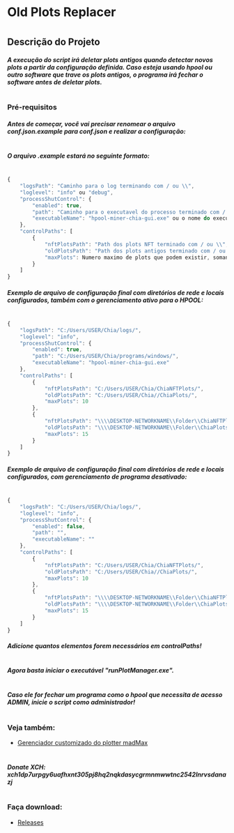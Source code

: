 # Old Plots Replacer
#
#
## Descrição do Projeto
##### A execução do script irá deletar plots antigos quando detectar novos plots a partir da configuração definida. Caso esteja usando hpool ou outro software que trave os plots antigos, o programa irá fechar o software antes de deletar plots.
#
#
### Pré-requisitos

##### Antes de começar, você vai precisar renomear o arquivo conf.json.example para conf.json e realizar a configuração:
#
#
##### O arquivo .example estará no seguinte formato:
#
```javascript
{
    "logsPath": "Caminho para o log terminando com / ou \\",
    "loglevel": "info" ou "debug",
    "processShutControl": {
        "enabled": true,
        "path": "Caminho para o executavel do processo terminado com / ou \\",
        "executableName": "hpool-miner-chia-gui.exe" ou o nome do executavel que precisar ser fechado antes de deletar os plots
    },
    "controlPaths": [
        {
            "nftPlotsPath": "Path dos plots NFT terminado com / ou \\",
            "oldPlotsPath": "Path dos plots antigos terminado com / ou \\",
            "maxPlots": Numero maximo de plots que podem existir, somando os plots antigos com os NFT, sera o numero usado para validar se um plot antigo precisa ser deletado (Colocar o numero sem aspas, exemplo: 10)
        }
    ]
}
```

##### Exemplo de arquivo de configuração final com diretórios de rede e locais configurados, também com o gerenciamento ativo para o HPOOL:
#
```javascript
{
    "logsPath": "C:/Users/USER/Chia/logs/",
    "loglevel": "info",
    "processShutControl": {
        "enabled": true,
        "path": "C:/Users/USER/Chia/programs/windows/",
        "executableName": "hpool-miner-chia-gui.exe"
    },
    "controlPaths": [
        {
            "nftPlotsPath": "C:/Users/USER/Chia/ChiaNFTPlots/",
            "oldPlotsPath": "C:/Users/USER/Chia//ChiaPlots/",
            "maxPlots": 10
        },
        {
            "nftPlotsPath": "\\\\DESKTOP-NETWORKNAME\\Folder\\ChiaNFTPlots\\",
            "oldPlotsPath": "\\\\DESKTOP-NETWORKNAME\\Folder\\ChiaPlots\\",
            "maxPlots": 15
        }
    ]
}
```

##### Exemplo de arquivo de configuração final com diretórios de rede e locais configurados, com gerenciamento de programa desativado:
#
```javascript
{
    "logsPath": "C:/Users/USER/Chia/logs/",
    "loglevel": "info",
    "processShutControl": {
        "enabled": false,
        "path": "",
        "executableName": ""
    },
    "controlPaths": [
        {
            "nftPlotsPath": "C:/Users/USER/Chia/ChiaNFTPlots/",
            "oldPlotsPath": "C:/Users/USER/Chia//ChiaPlots/",
            "maxPlots": 10
        },
        {
            "nftPlotsPath": "\\\\DESKTOP-NETWORKNAME\\Folder\\ChiaNFTPlots\\",
            "oldPlotsPath": "\\\\DESKTOP-NETWORKNAME\\Folder\\ChiaPlots\\",
            "maxPlots": 15
        }
    ]
}
```


##### Adicione quantos elementos forem necessários em controlPaths!
#
##### Agora basta iniciar o executável "runPlotManager.exe".
#
##### Caso ele for fechar um programa como o hpool que necessita de acesso ADMIN, inicie o script como administrador!
#
#
### Veja também:
- [Gerenciador customizado do plotter madMax](https://github.com/nthdevops/ChiaMadMaxPlotterPy)
#
##### Donate XCH: xch1dp7urpgy6uafhxnt305pj8hq2nqkdasycgrmnmwwtnc2542lnrvsdanazj
#
### Faça download:
- [Releases](https://github.com/nthdevops/oldPlotsReplacer/releases)